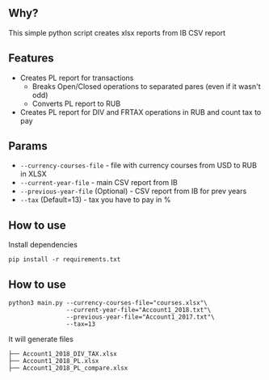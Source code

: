 ## Why?

This simple python script creates xlsx reports from IB CSV report

## Features

- Creates PL report for transactions
  - Breaks Open/Closed operations to separated pares (even if it wasn't odd)
  - Converts PL report to RUB
- Creates PL report for DIV and FRTAX operations in RUB and count tax to pay

## Params

- `--currency-courses-file` - file with currency courses from USD to RUB in XLSX
- `--current-year-file` - main CSV report from IB
- `--previous-year-file` (Optional) - CSV report from IB for prev years
- `--tax` (Default=13) - tax you have to pay in %

## How to use

Install dependencies

```
pip install -r requirements.txt
```

## How to use

```
python3 main.py --currency-courses-file="courses.xlsx"\
                --current-year-file="Account1_2018.txt"\
                --previous-year-file="Account1_2017.txt"\
                --tax=13

```

It will generate files

```
├── Account1_2018_DIV_TAX.xlsx
├── Account1_2018_PL.xlsx
├── Account1_2018_PL_compare.xlsx

```
